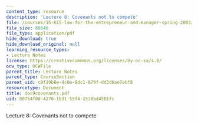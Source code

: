 ```yaml
---
content_type: resource
description: 'Lecture 8: Covenants not to compete'
file: /courses/15-615-law-for-the-entrepreneur-and-manager-spring-2003/80754f0d42701b3155f41520bd4501fc_doc9covenants.pdf
file_size: 86646
file_type: application/pdf
hide_download: true
hide_download_original: null
learning_resource_types:
- Lecture Notes
license: https://creativecommons.org/licenses/by-nc-sa/4.0/
ocw_type: OCWFile
parent_title: Lecture Notes
parent_type: CourseSection
parent_uid: c8f39b8e-4c0e-8dc1-079f-dd3d6ae7ebf8
resourcetype: Document
title: doc9covenants.pdf
uid: 80754f0d-4270-1b31-55f4-1520bd4501fc
---
```

Lecture 8: Covenants not to compete